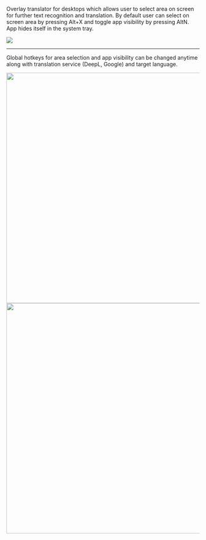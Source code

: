 Overlay translator for desktops which allows user to select area on screen for further text recognition and translation. 
By default user can select on screen area by pressing Alt+X and toggle app visibility by pressing AltN. App hides itself in the system tray.

<img src="https://github.com/user-attachments/assets/8674fa2a-4610-4f61-a873-4aee376f2a0e"/>

***

Global hotkeys for area selection and app visibility can be changed anytime along with translation service (DeepL, Google) and target language.

<img src="https://github.com/user-attachments/assets/abdd92d7-01cb-4597-b58e-912b8209f792" width="700" height="600" />

<img src="https://github.com/user-attachments/assets/4287bd89-1a5b-4bc8-a9c5-1479ac86936f" width="700" height="600" />
